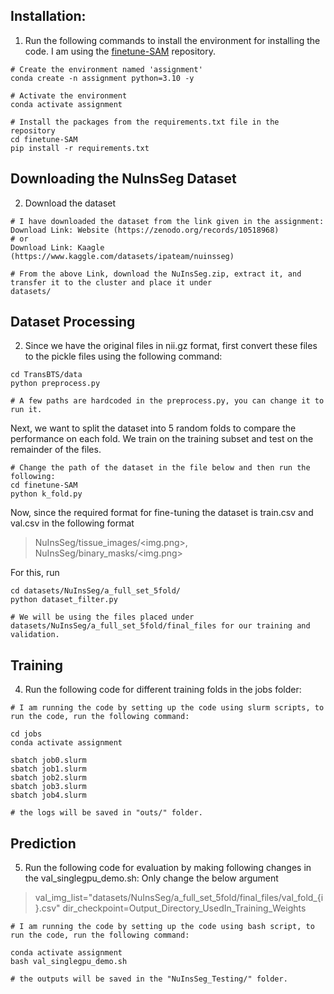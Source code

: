 ## Installation:

1. Run the following commands to install the environment for installing the code. I am using the [finetune-SAM](https://github.com/mazurowski-lab/finetune-SAM) repository.

```shell
# Create the environment named 'assignment'
conda create -n assignment python=3.10 -y

# Activate the environment
conda activate assignment

# Install the packages from the requirements.txt file in the repository
cd finetune-SAM
pip install -r requirements.txt
```

## Downloading the NuInsSeg Dataset
2. Download the dataset

```shell
# I have downloaded the dataset from the link given in the assignment:
Download Link: Website (https://zenodo.org/records/10518968)
# or
Download Link: Kaagle (https://www.kaggle.com/datasets/ipateam/nuinsseg)

# From the above Link, download the NuInsSeg.zip, extract it, and transfer it to the cluster and place it under
datasets/
```

## Dataset Processing
2. Since we have the original files in nii.gz format, first convert these files to the pickle files using the following command:
```Shell
cd TransBTS/data
python preprocess.py

# A few paths are hardcoded in the preprocess.py, you can change it to run it.
```

Next, we want to split the dataset into 5 random folds to compare the performance on each fold. We train on the training subset and test on the remainder of the files.

```Shell
# Change the path of the dataset in the file below and then run the following:
cd finetune-SAM
python k_fold.py
```

Now, since the required format for fine-tuning the dataset is train.csv and val.csv in the following format
> NuInsSeg/tissue_images/<img.png>, NuInsSeg/binary_masks/<img.png>

For this, run
```Shell
cd datasets/NuInsSeg/a_full_set_5fold/
python dataset_filter.py

# We will be using the files placed under datasets/NuInsSeg/a_full_set_5fold/final_files for our training and validation.
```


## Training
4. Run the following code for different training folds in the jobs folder:

```shell
# I am running the code by setting up the code using slurm scripts, to run the code, run the following command:

cd jobs
conda activate assignment

sbatch job0.slurm
sbatch job1.slurm
sbatch job2.slurm
sbatch job3.slurm
sbatch job4.slurm

# the logs will be saved in "outs/" folder.
```

## Prediction
5. Run the following code for evaluation by making following changes in the val_singlegpu_demo.sh:
Only change the below argument

> val_img_list="datasets/NuInsSeg/a_full_set_5fold/final_files/val_fold_{i}.csv"
> dir_checkpoint=Output_Directory_UsedIn_Training_Weights

```shell
# I am running the code by setting up the code using bash script, to run the code, run the following command:

conda activate assignment
bash val_singlegpu_demo.sh

# the outputs will be saved in the "NuInsSeg_Testing/" folder.
```
